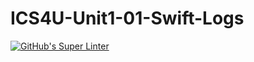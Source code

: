 # ICS4U-Unit1-01-Swift-Logs

[![GitHub's Super Linter](https://github.com/Malcolm-Tompkins/ICS4U-Unit1-01-Swift-Logs/workflows/GitHub's%20Super%20Linter/badge.svg)](https://github.com/Malcolm-Tompkins/ICS4U-Unit1-01-Swift-Logs/actions)      
